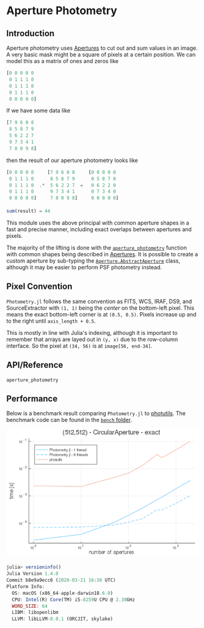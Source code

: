 # Aperture Photometry

## Introduction

Aperture photometry uses [Apertures](@ref) to cut out and sum values in an image. A very basic mask might be a square of pixels at a certain position. We can model this as a matrix of ones and zeros like
```julia
[0 0 0 0 0
 0 1 1 1 0
 0 1 1 1 0
 0 1 1 1 0
 0 0 0 0 0]
```
If we have some data like
```julia
[7 9 6 0 8
 8 5 8 7 9
 5 6 2 2 7
 9 7 3 4 1
 7 8 0 9 8]
```
then the result of our aperture photometry looks like
```julia
[0 0 0 0 0     [7 9 6 0 8     [0 0 0 0 0
 0 1 1 1 0      8 5 8 7 9      0 5 8 7 0
 0 1 1 1 0  .*  5 6 2 2 7  =   0 6 2 2 0
 0 1 1 1 0      9 7 3 4 1      0 7 3 4 0
 0 0 0 0 0]     7 8 0 9 8]     0 0 0 0 0]

sum(result) = 44
```

This module uses the above principal with common aperture shapes in a fast and precise manner, including exact overlaps between apertures and pixels.

The majority of the lifting is done with the [`aperture_photometry`](@ref) function with common shapes being described in [Apertures](@ref). It is possible to create a custom aperture by sub-typing the [`Aperture.AbstractAperture`](@ref) class, although it may be easier to perform PSF photometry instead.

## Pixel Convention

`Photometry.jl` follows the same convention as FITS, WCS, IRAF, DS9, and SourceExtractor with `(1, 1)` being the _center_ on the bottom-left pixel. This means the exact bottom-left corner is at `(0.5, 0.5)`. Pixels increase up and to the right until `axis_length + 0.5`.

This is mostly in line with Julia's indexing, although it is important to remember that arrays are layed out in `(y, x)` due to the row-column interface. So the pixel at `(34, 56)` is at `image[56, end-34]`.

## API/Reference

```@docs
aperture_photometry
```

## Performance

Below is a benchmark result comparing `Photometry.jl` to [photutils](https://github.com/astropy/photutils). The benchmark code can be found in the [`bench` folder](https://github.com/JuliaAstro/Photometry.jl/blob/master/bench/circle).

![](../assets/circle_apertures_benchmark.png)

```julia
julia> versioninfo()
Julia Version 1.4.0
Commit b8e9a9ecc6 (2020-03-21 16:36 UTC)
Platform Info:
  OS: macOS (x86_64-apple-darwin18.6.0)
  CPU: Intel(R) Core(TM) i5-8259U CPU @ 2.30GHz
  WORD_SIZE: 64
  LIBM: libopenlibm
  LLVM: libLLVM-8.0.1 (ORCJIT, skylake)
```
